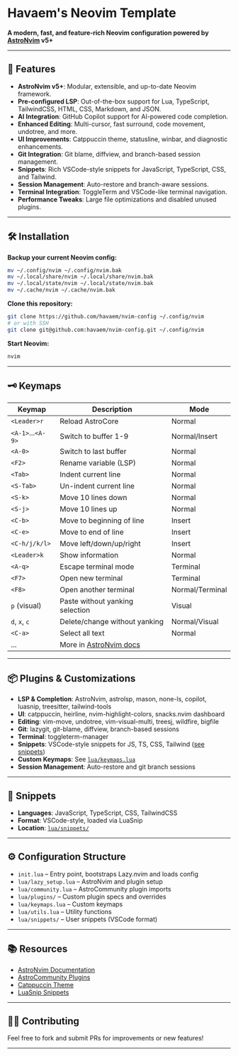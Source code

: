 # Havaem's Neovim Template

**A modern, fast, and feature-rich Neovim configuration powered by [AstroNvim](https://astronvim.com/) v5+**

---

## 🚀 Features

- **AstroNvim v5+**: Modular, extensible, and up-to-date Neovim framework.
- **Pre-configured LSP**: Out-of-the-box support for Lua, TypeScript, TailwindCSS, HTML, CSS, Markdown, and JSON.
- **AI Integration**: GitHub Copilot support for AI-powered code completion.
- **Enhanced Editing**: Multi-cursor, fast surround, code movement, undotree, and more.
- **UI Improvements**: Catppuccin theme, statusline, winbar, and diagnostic enhancements.
- **Git Integration**: Git blame, diffview, and branch-based session management.
- **Snippets**: Rich VSCode-style snippets for JavaScript, TypeScript, CSS, and Tailwind.
- **Session Management**: Auto-restore and branch-aware sessions.
- **Terminal Integration**: ToggleTerm and VSCode-like terminal navigation.
- **Performance Tweaks**: Large file optimizations and disabled unused plugins.

---

## 🛠️ Installation

**Backup your current Neovim config:**

```sh
mv ~/.config/nvim ~/.config/nvim.bak
mv ~/.local/share/nvim ~/.local/share/nvim.bak
mv ~/.local/state/nvim ~/.local/state/nvim.bak
mv ~/.cache/nvim ~/.cache/nvim.bak
```

**Clone this repository:**

```sh
git clone https://github.com/havaem/nvim-config ~/.config/nvim
# or with SSH
git clone git@github.com:havaem/nvim-config.git ~/.config/nvim
```

**Start Neovim:**

```sh
nvim
```

---

## 🗝️ Keymaps

| Keymap            | Description                          | Mode            |
| ----------------- | ------------------------------------ | --------------- |
| `<Leader>r`       | Reload AstroCore                     | Normal          |
| `<A-1>`...`<A-9>` | Switch to buffer 1-9                 | Normal/Insert   |
| `<A-0>`           | Switch to last buffer                | Normal          |
| `<F2>`            | Rename variable (LSP)                | Normal          |
| `<Tab>`           | Indent current line                  | Normal          |
| `<S-Tab>`         | Un-indent current line               | Normal          |
| `<S-k>`           | Move 10 lines down                   | Normal          |
| `<S-j>`           | Move 10 lines up                     | Normal          |
| `<C-b>`           | Move to beginning of line            | Insert          |
| `<C-e>`           | Move to end of line                  | Insert          |
| `<C-h/j/k/l>`     | Move left/down/up/right              | Insert          |
| `<Leader>k`       | Show information                     | Normal          |
| `<A-q>`           | Escape terminal mode                 | Terminal        |
| `<F7>`            | Open new terminal                    | Terminal        |
| `<F8>`            | Open another terminal                | Normal/Terminal |
| `p` (visual)      | Paste without yanking selection      | Visual          |
| `d`, `x`, `c`     | Delete/change without yanking        | Normal/Visual   |
| `<C-a>`           | Select all text                      | Normal          |
| ...               | More in [AstroNvim docs][astro-maps] |

---

## 📦 Plugins & Customizations

- **LSP & Completion**: AstroNvim, astrolsp, mason, none-ls, copilot, luasnip, treesitter, tailwind-tools
- **UI**: catppuccin, heirline, nvim-highlight-colors, snacks.nvim dashboard
- **Editing**: vim-move, undotree, vim-visual-multi, treesj, wildfire, bigfile
- **Git**: lazygit, git-blame, diffview, branch-based sessions
- **Terminal**: toggleterm-manager
- **Snippets**: VSCode-style snippets for JS, TS, CSS, Tailwind ([see snippets](lua/snippets/))
- **Custom Keymaps**: See [`lua/keymaps.lua`](lua/keymaps.lua)
- **Session Management**: Auto-restore and git branch sessions

---

## 📝 Snippets

- **Languages**: JavaScript, TypeScript, CSS, TailwindCSS
- **Format**: VSCode-style, loaded via LuaSnip
- **Location**: [`lua/snippets/`](lua/snippets/)

---

## ⚙️ Configuration Structure

- `init.lua` – Entry point, bootstraps Lazy.nvim and loads config
- `lua/lazy_setup.lua` – AstroNvim and plugin setup
- `lua/community.lua` – AstroCommunity plugin imports
- `lua/plugins/` – Custom plugin specs and overrides
- `lua/keymaps.lua` – Custom keymaps
- `lua/utils.lua` – Utility functions
- `lua/snippets/` – User snippets (VSCode format)

---

## 📚 Resources

- [AstroNvim Documentation](https://docs.astronvim.com/)
- [AstroCommunity Plugins](https://github.com/AstroNvim/astrocommunity)
- [Catppuccin Theme](https://github.com/catppuccin/nvim)
- [LuaSnip Snippets](https://github.com/L3MON4D3/LuaSnip)

---

## 🧑‍💻 Contributing

Feel free to fork and submit PRs for improvements or new features!

---

[astro-maps]: https://docs.astronvim.com/mappings

